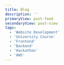 ```yaml
---
title: Blog
description: ''
primaryView: post-feed
secondaryView: post-view
tags: 
  - 'Website Development'
  - 'University Course'
  - 'Frontend'
  - 'Backend'
  - 'Hackathon'
  - 'AWS'
---
```

